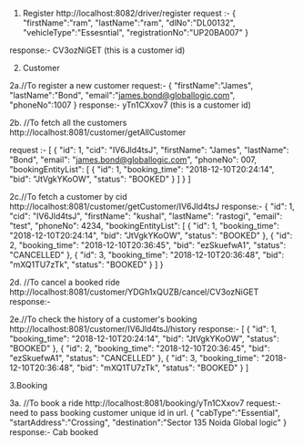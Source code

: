 1.  Register
http://localhost:8082/driver/register
request :-
{
"firstName":"ram",
"lastName":"ram",
"dlNo":"DL00132",
"vehicleType":"Essesntial",
"registrationNo":"UP20BA007"
}

response:- CV3ozNiGET  (this is a customer id)


2. Customer

  2a.//To register a new customer
  request:-
      {
    "firstName":"James",
    "lastName":"Bond",
    "email":"james.bond@globallogic.com",
    "phoneNo":1007
    }
  response:- yTn1CXxov7 (this is a customer id)

  2b. //To fetch all the customers
  http://localhost:8081/customer/getAllCustomer

  request :-
  [
      {
          "id": 1,
          "cid": "IV6Jld4tsJ",
          "firstName": "James",
          "lastName": "Bond",
          "email": "james.bond@globallogic.com",
          "phoneNo": 007,
          "bookingEntityList": [
              {
                  "id": 1,
                  "booking_time": "2018-12-10T20:24:14",
                  "bid": "JtVgkYKoOW",
                  "status": "BOOKED"
              }
          ]
      }
  ]

  2c.//To fetch a customer by cid
  http://localhost:8081/customer/getCustomer/IV6Jld4tsJ
  response:-
  {
      "id": 1,
      "cid": "IV6Jld4tsJ",
      "firstName": "kushal",
      "lastName": "rastogi",
      "email": "test",
      "phoneNo": 4234,
      "bookingEntityList": [
          {
              "id": 1,
              "booking_time": "2018-12-10T20:24:14",
              "bid": "JtVgkYKoOW",
              "status": "BOOKED"
          },
          {
              "id": 2,
              "booking_time": "2018-12-10T20:36:45",
              "bid": "ezSkuefwA1",
              "status": "CANCELLED"
          },
          {
              "id": 3,
              "booking_time": "2018-12-10T20:36:48",
              "bid": "mXQ1TU7zTk",
              "status": "BOOKED"
          }
      ]
  }

  2d. //To cancel a booked ride 
  http://localhost:8081/customer/YDGh1xQUZB/cancel/CV3ozNiGET
  response:-



  2e.//To check the history of a customer's booking
  http://localhost:8081/customer/IV6Jld4tsJ/history
  response:-
  [
      {
          "id": 1,
          "booking_time": "2018-12-10T20:24:14",
          "bid": "JtVgkYKoOW",
          "status": "BOOKED"
      },
      {
          "id": 2,
          "booking_time": "2018-12-10T20:36:45",
          "bid": "ezSkuefwA1",
          "status": "CANCELLED"
      },
      {
          "id": 3,
          "booking_time": "2018-12-10T20:36:48",
          "bid": "mXQ1TU7zTk",
          "status": "BOOKED"
      }
  ]


3.Booking

  3a. //To book a ride
  http://localhost:8081/booking/yTn1CXxov7
  request:- need to pass booking customer unique id in url.
      {
        "cabType":"Essential",
        "startAddress":"Crossing",
        "destination":"Sector 135 Noida Global logic"
      }
  response:-
  Cab booked
